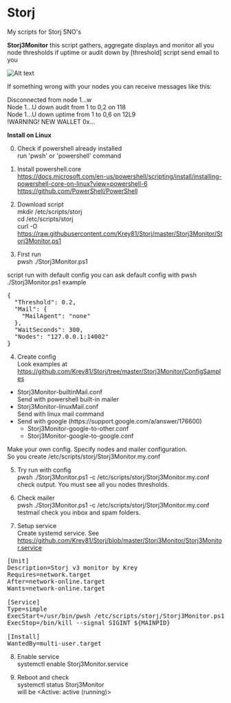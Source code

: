 # Storj
My scripts for Storj SNO's

<b>Storj3Monitor</b>
this script gathers, aggregate displays and monitor all you node thresholds
if uptime or audit down by [threshold] script send email to you
  

![Alt text](https://user-images.githubusercontent.com/38987544/64577594-8a8b3200-d385-11e9-82c3-03e38e1ee92d.png?raw=true "Title")

If something wrong with your nodes you can receive messages like this:

Disconnected from node 1...w<br/>
Node 1...U down audit from 1 to 0,2 on 118<br/>
Node 1...U down uptime from 1 to 0,6 on 12L9<br/>
!WARNING! NEW WALLET 0x...<br/>


<b>Install on Linux</b>

0. Check if powershell already installed<br/>
  run 'pwsh' or 'powershell' command<br/>

1. Install powershell.core<br/>
https://docs.microsoft.com/en-us/powershell/scripting/install/installing-powershell-core-on-linux?view=powershell-6
https://github.com/PowerShell/PowerShell

2. Download script<br/>
mkdir /etc/scripts/storj<br/>
cd /etc/scripts/storj<br/>
curl -O https://raw.githubusercontent.com/Krey81/Storj/master/Storj3Monitor/Storj3Monitor.ps1<br/>

3. First run<br/>
pwsh ./Storj3Monitor.ps1

script run with default config
you can ask default config with pwsh ./Storj3Monitor.ps1 example

<pre>
{
  "Threshold": 0.2,
  "Mail": {
    "MailAgent": "none"
  },
  "WaitSeconds": 300,
  "Nodes": "127.0.0.1:14002"
}
</pre>

4. Create config<br/>
Look examples at https://github.com/Krey81/Storj/tree/master/Storj3Monitor/ConfigSamples <br/>

<ul>
  <li>Storj3Monitor-builtinMail.conf</li>
  Send with powershell built-in mailer
  <li>Storj3Monitor-linuxMail.conf</li>
  Send with linux mail command
  <li>Send with google (https://support.google.com/a/answer/176600)
    <ul>
      <li>Storj3Monitor-google-to-other.conf</li>  
      <li>Storj3Monitor-google-to-google.conf</li>  
    </ul>
  </li>
  
</ul>

Make your own config. Specify nodes and mailer configuration. <br/>
So you create /etc/scripts/storj/Storj3Monitor.my.conf

5. Try run with config<br/>
pwsh ./Storj3Monitor.ps1 -c /etc/scripts/storj/Storj3Monitor.my.conf
check output. You must see all you nodes thresholds. 

5. Check mailer<br/>
pwsh ./Storj3Monitor.ps1 -c /etc/scripts/storj/Storj3Monitor.my.conf testmail
check you inbox and spam folders.

7. Setup service<br/>
Create systemd service. See https://github.com/Krey81/Storj/blob/master/Storj3Monitor/Storj3Monitor.service

<pre>
[Unit]
Description=Storj v3 monitor by Krey
Requires=network.target
After=network-online.target
Wants=network-online.target

[Service]
Type=simple
ExecStart=/usr/bin/pwsh /etc/scripts/storj/Storj3Monitor.ps1 -c /etc/scripts/storj/Storj3Monitor.my.conf monitor
ExecStop=/bin/kill --signal SIGINT ${MAINPID}

[Install]
WantedBy=multi-user.target
</pre>

8. Enable service <br/>
systemctl enable Storj3Monitor.service

9. Reboot and check <br/>
systemctl status Storj3Monitor<br/>
will be <Active: active (running)>
